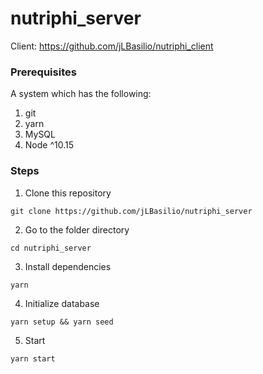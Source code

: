 # nutriphi_server

Client: https://github.com/jLBasilio/nutriphi_client

### Prerequisites

A system which has the following:
1. git
2. yarn
3. MySQL
4. Node ^10.15

### Steps
1. Clone this repository
```
git clone https://github.com/jLBasilio/nutriphi_server
```
2. Go to the folder directory
```
cd nutriphi_server
```
3. Install dependencies
```
yarn
```
4. Initialize database
```
yarn setup && yarn seed
```
5. Start
```
yarn start
```

